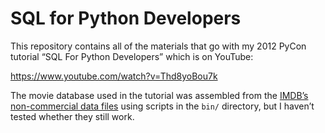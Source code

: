 
SQL for Python Developers
=========================

This repository contains all of the materials
that go with my 2012 PyCon tutorial “SQL For Python Developers”
which is on YouTube:

https://www.youtube.com/watch?v=Thd8yoBou7k

The movie database used in the tutorial was assembled from the
[IMDB’s non-commercial data files](https://developer.imdb.com/non-commercial-datasets/)
using scripts in the `bin/` directory,
but I haven’t tested whether they still work.
